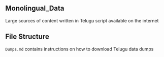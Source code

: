 ## Monolingual_Data

Large sources of content written in Telugu script available on the internet

## File Structure

`Dumps.md` contains instructions on how to download Telugu data dumps

